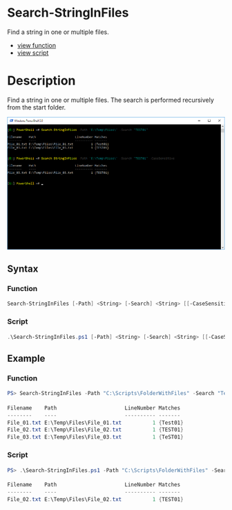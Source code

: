 # Search-StringInFiles

Find a string in one or multiple files.

* [view function](https://github.com/BornToBeRoot/PowerShell/blob/master/Module/LazyAdmin/Search-StringInFiles.ps1)
* [view script](https://github.com/BornToBeRoot/PowerShell/blob/master/Scripts/Search-StringInFiles.ps1)

# Description

Find a string in one or multiple files. The search is performed recursively from the start folder.

![Screenshot](Images/Search-StringInFiles.png?raw=true "Search-StringInFiles")

## Syntax

### Function

```powershell
Search-StringInFiles [-Path] <String> [-Search] <String> [[-CaseSensitive]] [<CommonParameters>]
``` 

### Script

```powershell
.\Search-StringInFiles.ps1 [-Path] <String> [-Search] <String> [[-CaseSensitive]] [<CommonParameters>]
```

## Example

### Function

```powershell
PS> Search-StringInFiles -Path "C:\Scripts\FolderWithFiles" -Search "Test01"
       
Filename    Path                      LineNumber Matches
--------    ----                      ---------- -------
File_01.txt E:\Temp\Files\File_01.txt          1 {Test01}
File_02.txt E:\Temp\Files\File_02.txt          1 {TEST01}
File_03.txt E:\Temp\Files\File_03.txt          1 {TeST01}
```

### Script

```powershell
PS> .\Search-StringInFiles.ps1 -Path "C:\Scripts\FolderWithFiles" -Search "TEST01" -CaseSensitive

Filename    Path                      LineNumber Matches
--------    ----                      ---------- -------
File_02.txt E:\Temp\Files\File_02.txt          1 {TEST01}
```